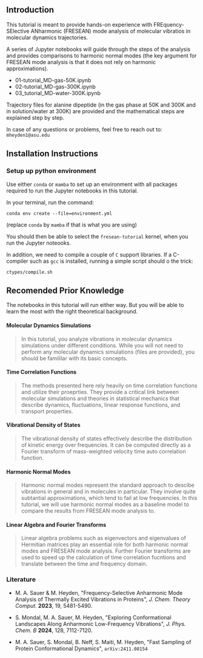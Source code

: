 ## Introduction

This tutorial is meant to provide hands-on experience with FREquency-SElective ANharmonic (FRESEAN) mode analysis of molecular vibratios in molecular dynamics trajectories. 

A series of Jupyter notebooks will guide through the steps of the analysis and provides comparisons to harmonic normal modes (the key argument for FRESEAN mode analysis is that it does not rely on harmonic approximations). 

- 01-tutorial_MD-gas-50K.ipynb
- 02-tutorial_MD-gas-300K.ipynb
- 03_tutorial_MD-water-300K.ipynb

Trajectory files for alanine dipeptide (in the gas phase at 50K and 300K and in solution/water at 300K) are provided and the mathematical steps are explained step by step. 

In case of any questions or problems, feel free to reach out to: `mheyden1@asu.edu`

## Installation Instructions

### Setup up python environment

Use either `conda` or `mamba` to set up an environment with all packages required to run the Jupyter notebooks in this tutorial. 

In your terminal, run the command:

`conda env create --file=environment.yml`

(replace `conda` by `mamba` if that is what you are using)

You should then be able to select the `fresean-tutorial` kernel, when you run the Jupyter noteooks.

In addition, we need to compile a couple of `C` support libraries. If a C-compiler such as `gcc` is installed, running a simple script should o the trick:

`ctypes/compile.sh`

## Recomended Prior Knowledge

The notebooks in this tutorial will run either way. But you will be able to learn the most with the right theoretical background.

#### Molecular Dynamics Simulations

> In this tutorial, you analyze vibrations in molecular dynamics simulations under different conditions. While you will not need to perform any molecular dynamics simulations (files are provided), you should be famililar with its basic concepts.

#### Time Correlation Functions

> The methods presented here rely heavily on time correlation functions and utilize their proeprties. They provide a critical link between molecular simulations and theories in statistical mechanics that describe dynamics, fluctuations, linear response functions, and transport properties.

#### Vibrational Density of States

> The vibrational density of states effectively describe the distribution of kinetic energy over frequencies. It can be computed directly as a Fourier transform of mass-weighted velocity time auto correlation function.

#### Harmonic Normal Modes

> Harmonic normal modes represent the standard approach to descibe vibrations in general and in molecules in particular. They involve quite subtantial approximations, which tend to fail at low frequencies. In this tutorial, we will use harmonic normal modes as a baseline model to compare the results from FRESEAN mode analysis to.

#### Linear Algebra and Fourier Transforms

>Linear algebra problems such as eigenvectors and eigenvalues of Hermitian matrices play an essential role for both harmonic normal modes and FRESEAN mode analysis. Further Fourier transforms are used to speed up the calculation of time correlation fucntions and translate between the time and frequency domain.

### Literature

- M. A. Sauer & M. Heyden, "Frequency-Selective Anharmonic Mode Analysis of Thermally Excited Vibrations in Proteins", *J. Chem. Theory Comput.* **2023**, 19, 5481-5490.

- S. Mondal, M. A. Sauer, M. Heyden, "Exploring Conformational Landscapes Along Anharmonic Low-Frequency Vibrations", *J. Phys. Chem. B* **2024**, 128, 7112-7120.

- M. A. Sauer, S. Mondal, B. Neff, S. Maiti, M. Heyden, "Fast Sampling of Protein Conformational Dynamics", `arXiv:2411.08154`
